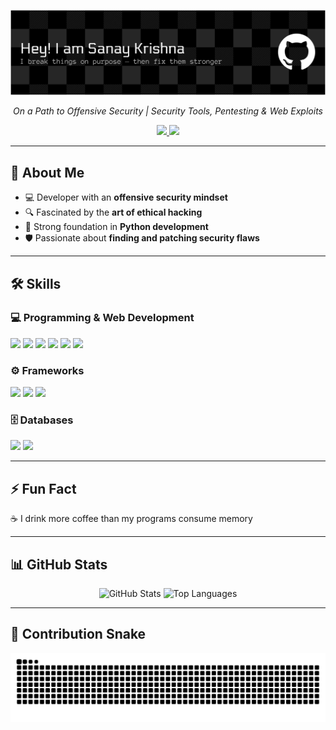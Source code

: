 <p align="center">
  <img src="github-header-banner.png" alt="GitHub Banner"/>
</p>

<p align="center"><i>On a Path to Offensive Security | Security Tools, Pentesting & Web Exploits</i></p>

<p align="center">
  <a href="https://www.instagram.com/noght____" target="_blank">
    <img src="https://img.shields.io/badge/Instagram-E4405F?style=for-the-badge&logo=instagram&logoColor=white"/>
  </a>
  <a href="https://www.linkedin.com/in/sanay-krishna-b1a445346" target="_blank">
    <img src="https://img.shields.io/badge/LinkedIn-0077B5?style=for-the-badge&logo=linkedin&logoColor=white"/>
  </a>
</p>

---

## 🚀 About Me  
- 💻 Developer with an **offensive security mindset**  
- 🔍 Fascinated by the **art of ethical hacking**  
- 🐍 Strong foundation in **Python development**  
- 🛡️ Passionate about **finding and patching security flaws**  

---

## 🛠️ Skills  

### 💻 Programming & Web Development  
<p align="left">  
  <img src="https://cdn.jsdelivr.net/gh/devicons/devicon/icons/java/java-original.svg" height="40"/>  
  <img src="https://cdn.jsdelivr.net/gh/devicons/devicon/icons/python/python-original.svg" height="40"/>  
  <img src="https://cdn.jsdelivr.net/gh/devicons/devicon/icons/html5/html5-original.svg" height="40"/>  
  <img src="https://cdn.jsdelivr.net/gh/devicons/devicon/icons/css3/css3-original.svg" height="40"/>  
  <img src="https://cdn.jsdelivr.net/gh/devicons/devicon/icons/javascript/javascript-original.svg" height="40"/>  
  <img src="https://cdn.jsdelivr.net/gh/devicons/devicon/icons/react/react-original.svg" height="40"/>  
</p>  

### ⚙️ Frameworks  
<p align="left">  
  <img src="https://cdn.jsdelivr.net/gh/devicons/devicon/icons/django/django-plain.svg" height="40"/>  
  <img src="https://cdn.jsdelivr.net/gh/devicons/devicon/icons/flask/flask-original.svg" height="40"/>  
  <img src="https://cdn.jsdelivr.net/gh/devicons/devicon/icons/fastapi/fastapi-original.svg" height="40"/>  
</p>  

### 🗄️ Databases  
<p align="left">  
  <img src="https://cdn.jsdelivr.net/gh/devicons/devicon/icons/postgresql/postgresql-original.svg" height="40"/>  
  <img src="https://cdn.jsdelivr.net/gh/devicons/devicon/icons/mysql/mysql-original.svg" height="40"/>  
</p>  

---

## ⚡ Fun Fact  
☕ I drink more coffee than my programs consume memory  

---

## 📊 GitHub Stats  

<p align="center">
  <img src="https://github-readme-stats.vercel.app/api?username=SanayKrishna&show_icons=true&theme=tokyonight&hide_border=true" alt="GitHub Stats" height="165"/>
  <img src="https://github-readme-stats.vercel.app/api/top-langs/?username=SanayKrishna&layout=compact&theme=tokyonight&hide_border=true" alt="Top Languages" height="165"/>
</p>

---

## 🐍 Contribution Snake  

<p align="center">
  <picture>
    <source media="(prefers-color-scheme: dark)" srcset="https://raw.githubusercontent.com/SanayKrishna/SanayKrishna/output/github-contribution-grid-snake-dark.svg">
    <source media="(prefers-color-scheme: light)" srcset="https://raw.githubusercontent.com/SanayKrishna/SanayKrishna/output/github-contribution-grid-snake-light.svg">
    <img src="https://raw.githubusercontent.com/SanayKrishna/SanayKrishna/output/github-contribution-grid-snake.svg" alt="Snake animation"/>
  </picture>
</p>
